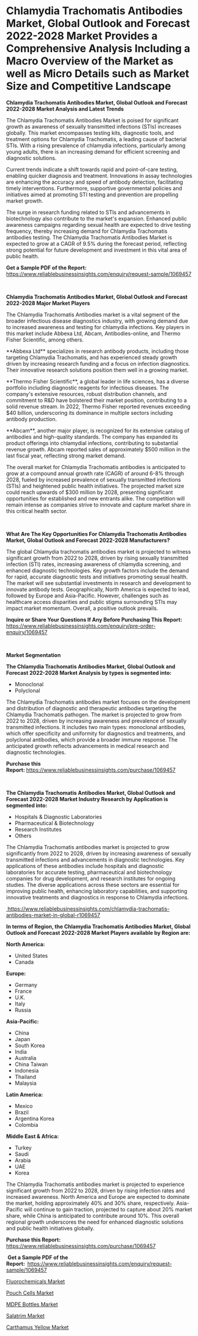 <p><h1>Chlamydia Trachomatis Antibodies Market, Global Outlook and Forecast 2022-2028 Market Provides a Comprehensive Analysis Including a Macro Overview of the Market as well as Micro Details such as Market Size and Competitive Landscape</h1></p><p><strong>Chlamydia Trachomatis Antibodies Market, Global Outlook and Forecast 2022-2028 Market Analysis and Latest Trends</strong></p>
<p><p>The Chlamydia Trachomatis Antibodies Market is poised for significant growth as awareness of sexually transmitted infections (STIs) increases globally. This market encompasses testing kits, diagnostic tools, and treatment options for Chlamydia Trachomatis, a leading cause of bacterial STIs. With a rising prevalence of chlamydia infections, particularly among young adults, there is an increasing demand for efficient screening and diagnostic solutions.</p><p>Current trends indicate a shift towards rapid and point-of-care testing, enabling quicker diagnosis and treatment. Innovations in assay technologies are enhancing the accuracy and speed of antibody detection, facilitating timely interventions. Furthermore, supportive governmental policies and initiatives aimed at promoting STI testing and prevention are propelling market growth.</p><p>The surge in research funding related to STIs and advancements in biotechnology also contribute to the market's expansion. Enhanced public awareness campaigns regarding sexual health are expected to drive testing frequency, thereby increasing demand for Chlamydia Trachomatis antibodies testing. The Chlamydia Trachomatis Antibodies Market is expected to grow at a CAGR of 9.5% during the forecast period, reflecting strong potential for future development and investment in this vital area of public health.</p></p>
<p><strong>Get a Sample PDF of the Report:&nbsp;</strong> <a href="https://www.reliablebusinessinsights.com/enquiry/request-sample/1069457">https://www.reliablebusinessinsights.com/enquiry/request-sample/1069457</a></p>
<p>&nbsp;</p>
<p><strong>Chlamydia Trachomatis Antibodies Market, Global Outlook and Forecast 2022-2028 Major Market Players</strong></p>
<p><p>The Chlamydia Trachomatis Antibodies market is a vital segment of the broader infectious disease diagnostics industry, with growing demand due to increased awareness and testing for chlamydia infections. Key players in this market include Abbexa Ltd, Abcam, Antibodies-online, and Thermo Fisher Scientific, among others.</p><p>**Abbexa Ltd** specializes in research antibody products, including those targeting Chlamydia Trachomatis, and has experienced steady growth driven by increasing research funding and a focus on infection diagnostics. Their innovative research solutions position them well in a growing market.</p><p>**Thermo Fisher Scientific**, a global leader in life sciences, has a diverse portfolio including diagnostic reagents for infectious diseases. The company's extensive resources, robust distribution channels, and commitment to R&D have bolstered their market position, contributing to a solid revenue stream. In 2022, Thermo Fisher reported revenues exceeding $40 billion, underscoring its dominance in multiple sectors including antibody production.</p><p>**Abcam**, another major player, is recognized for its extensive catalog of antibodies and high-quality standards. The company has expanded its product offerings into chlamydial infections, contributing to substantial revenue growth. Abcam reported sales of approximately $500 million in the last fiscal year, reflecting strong market demand.</p><p>The overall market for Chlamydia Trachomatis antibodies is anticipated to grow at a compound annual growth rate (CAGR) of around 6-8% through 2028, fueled by increased prevalence of sexually transmitted infections (STIs) and heightened public health initiatives. The projected market size could reach upwards of $300 million by 2028, presenting significant opportunities for established and new entrants alike. The competition will remain intense as companies strive to innovate and capture market share in this critical health sector.</p></p>
<p>&nbsp;</p>
<p><strong>What Are The Key Opportunities For Chlamydia Trachomatis Antibodies Market, Global Outlook and Forecast 2022-2028 Manufacturers?</strong></p>
<p><p>The global Chlamydia trachomatis antibodies market is projected to witness significant growth from 2022 to 2028, driven by rising sexually transmitted infection (STI) rates, increasing awareness of chlamydia screening, and enhanced diagnostic technologies. Key growth factors include the demand for rapid, accurate diagnostic tests and initiatives promoting sexual health. The market will see substantial investments in research and development to innovate antibody tests. Geographically, North America is expected to lead, followed by Europe and Asia-Pacific. However, challenges such as healthcare access disparities and public stigma surrounding STIs may impact market momentum. Overall, a positive outlook prevails.</p></p>
<p><strong>Inquire or Share Your Questions If Any Before Purchasing This Report:</strong> <a href="https://www.reliablebusinessinsights.com/enquiry/pre-order-enquiry/1069457">https://www.reliablebusinessinsights.com/enquiry/pre-order-enquiry/1069457</a></p>
<p>&nbsp;</p>
<p><strong>Market Segmentation</strong></p>
<p><strong>The Chlamydia Trachomatis Antibodies Market, Global Outlook and Forecast 2022-2028 Market Analysis by types is segmented into:</strong></p>
<p><ul><li>Monoclonal</li><li>Polyclonal</li></ul></p>
<p><p>The Chlamydia Trachomatis antibodies market focuses on the development and distribution of diagnostic and therapeutic antibodies targeting the Chlamydia Trachomatis pathogen. The market is projected to grow from 2022 to 2028, driven by increasing awareness and prevalence of sexually transmitted infections. It includes two main types: monoclonal antibodies, which offer specificity and uniformity for diagnostics and treatments, and polyclonal antibodies, which provide a broader immune response. The anticipated growth reflects advancements in medical research and diagnostic technologies.</p></p>
<p><strong>Purchase this Report:&nbsp;</strong><a href="https://www.reliablebusinessinsights.com/purchase/1069457">https://www.reliablebusinessinsights.com/purchase/1069457</a></p>
<p>&nbsp;</p>
<p><strong>The Chlamydia Trachomatis Antibodies Market, Global Outlook and Forecast 2022-2028 Market Industry Research by Application is segmented into:</strong></p>
<p><ul><li>Hospitals & Diagnostic Laboratories</li><li>Pharmaceutical & Biotechnology</li><li>Research Institutes</li><li>Others</li></ul></p>
<p><p>The Chlamydia Trachomatis antibodies market is projected to grow significantly from 2022 to 2028, driven by increasing awareness of sexually transmitted infections and advancements in diagnostic technologies. Key applications of these antibodies include hospitals and diagnostic laboratories for accurate testing, pharmaceutical and biotechnology companies for drug development, and research institutes for ongoing studies. The diverse applications across these sectors are essential for improving public health, enhancing laboratory capabilities, and supporting innovative treatments and diagnostics in response to Chlamydia infections.</p></p>
<p><a href="https://www.reliablebusinessinsights.com/chlamydia-trachomatis-antibodies-market-in-global-r1069457">&nbsp;https://www.reliablebusinessinsights.com/chlamydia-trachomatis-antibodies-market-in-global-r1069457</a></p>
<p><strong>In terms of Region, the Chlamydia Trachomatis Antibodies Market, Global Outlook and Forecast 2022-2028 Market Players available by Region are:</strong></p>
<p>
    <p> <strong> North America: </strong>
        <ul>
            <li>United States</li>
            <li>Canada</li>
        </ul>
        </p> 
    <p> <strong> Europe: </strong>
        <ul>
            <li>Germany</li>
            <li>France</li>
            <li>U.K.</li>
            <li>Italy</li>
            <li>Russia</li>
        </ul>
        </p> 
    <p> <strong> Asia-Pacific: </strong>
        <ul>
            <li>China</li>
            <li>Japan</li>
            <li>South Korea</li>
            <li>India</li>
            <li>Australia</li>
            <li>China Taiwan</li>
            <li>Indonesia</li>
            <li>Thailand</li>
            <li>Malaysia</li>
        </ul>
        </p> 
    <p> <strong> Latin America: </strong>
        <ul>
            <li>Mexico</li>
            <li>Brazil</li>
            <li>Argentina Korea</li>
            <li>Colombia</li>
        </ul>
        </p> 
    <p> <strong> Middle East & Africa: </strong>
        <ul>
            <li>Turkey</li>
            <li>Saudi</li>
            <li>Arabia</li>
            <li>UAE</li>
            <li>Korea</li>
        </ul>
    </p>
    </p>
<p><p>The Chlamydia Trachomatis antibodies market is projected to experience significant growth from 2022 to 2028, driven by rising infection rates and increased awareness. North America and Europe are expected to dominate the market, holding approximately 40% and 30% share, respectively. Asia-Pacific will continue to gain traction, projected to capture about 20% market share, while China is anticipated to contribute around 10%. This overall regional growth underscores the need for enhanced diagnostic solutions and public health initiatives globally.</p></p>
<p><strong>Purchase this Report: </strong><a href="https://www.reliablebusinessinsights.com/purchase/1069457">https://www.reliablebusinessinsights.com/purchase/1069457</a></p>
<p>&nbsp;<strong>Get a Sample PDF of the Report:&nbsp;&nbsp;</strong><a href="https://www.reliablebusinessinsights.com/enquiry/request-sample/1069457">https://www.reliablebusinessinsights.com/enquiry/request-sample/1069457</a></p>
<p><strong></strong></p>
<p><p><a href="https://www.linkedin.com/pulse/fluorochemicals-market-share-size-trends-industry-analysis-2k65e?trackingId=86dvT0hhQ8SmhpDdMaMjsQ%3D%3D">Fluorochemicals Market</a></p><p><a href="https://www.linkedin.com/pulse/market-trends-global-pouch-cells-forecast-analysis-1dhwf?trackingId=AVIVrTGqQpuzY7CPlnRX7Q%3D%3D">Pouch Cells Market</a></p><p><a href="https://www.linkedin.com/pulse/insights-mdpe-bottles-market-share-competitive-landscape-zqide?trackingId=NjxOZDonTyKt9EZk9h%2F9Aw%3D%3D">MDPE Bottles Market</a></p><p><a href="https://www.linkedin.com/pulse/global-salatrim-market-focus-application-end-use-industry-pghhf?trackingId=hT2U6OJcTAeag5OEMVD3qw%3D%3D">Salatrim Market</a></p><p><a href="https://www.linkedin.com/pulse/carthamus-yellow-market-industry-landscape-growth-trajectories-nbxbe?trackingId=HUASjx%2B9Sp2KFkbwgcsLeg%3D%3D">Carthamus Yellow Market</a></p></p>